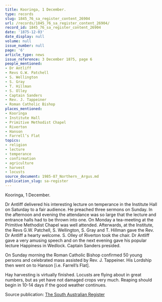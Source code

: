 ```yaml
---
title: Kooringa, 1 December.
type: records
slug: 1845_76_sa_register_content_26904
url: /records/1845_76_sa_register_content_26904/
record_id: 1845_76_sa_register_content_26904
date: '1875-12-03'
date_display: null
volume: null
issue_number: null
page: '6'
article_type: news
issue_reference: 3 December 1875, page 6
people_mentioned:
- Dr Antliff
- Revs G.W. Patchell
- S. Wellington
- S. Gray
- T. Hillman
- S. Olley
- Captain Sanders
- Rev. J. Tappeiner
- Roman Catholic Bishop
places_mentioned:
- Kooringa
- Institute Hall
- Primitive Methodist Chapel
- Riverton
- Hanson
- Farrell’s Flat
topics:
- religion
- lecture
- temperance
- confirmation
- agriculture
- harvest
- locusts
source_document: 1985-87_Northern__Argus.md
publication_slug: sa-register
---
```


Kooringa, 1 December.

Dr Antliff delivered his interesting lecture on temperance in the Institute Hall on Saturday to a fair audience.  He preached three sermons on Sunday.  In the afternoon and evening the attendance was so large that the lecture and entrance halls had to be thrown into one.  On Monday a tea-meeting at the Primitive Methodist Chapel was well attended.  Afterwards, at the Institute, the Revs G.W. Patchell, S. Wellington, S. Gray and T. Hillman gave the Rev. Dr Antliff a hearty welcome.  S. Olley of Riverton took the chair.  Dr Antliff gave a very amusing speech and on the next evening gave his popular lecture Happiness in Wedlock.  Captain Sanders presided.

On Sunday morning the Roman Catholic Bishop confirmed 50 young persons and celebrated mass assisted by Rev. J. Tappeiner.  His Lordship then went on to Hanson [i.e. Farrell’s Flat].

Hay harvesting is virtually finished.  Locusts are flying about in great numbers, but as yet have not damaged crops very much.  Reaping should begin in 10-14 days if the good weather continues.

Source publication: [The South Australian Register](/publications/sa-register/)
